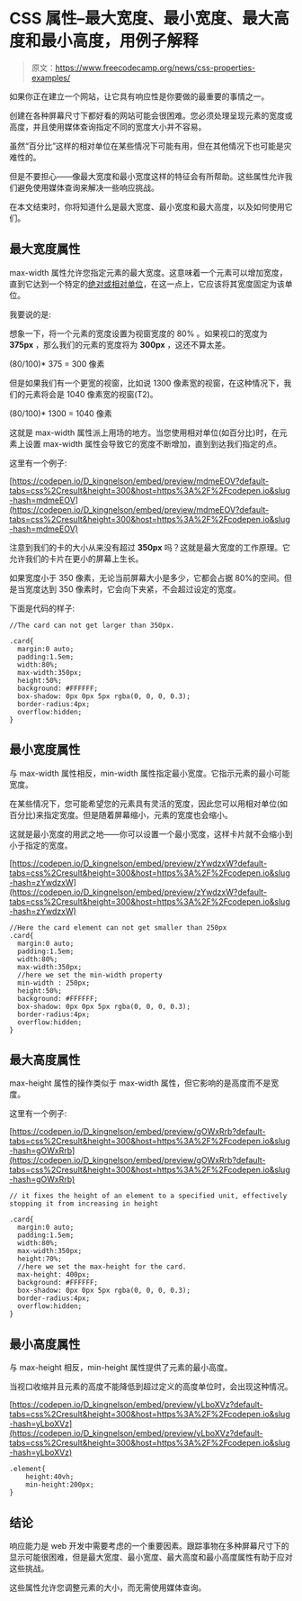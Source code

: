 # CSS 属性–最大宽度、最小宽度、最大高度和最小高度，用例子解释

> 原文：<https://www.freecodecamp.org/news/css-properties-examples/>

如果你正在建立一个网站，让它具有响应性是你要做的最重要的事情之一。

创建在各种屏幕尺寸下都好看的网站可能会很困难。您必须处理呈现元素的宽度或高度，并且使用媒体查询指定不同的宽度大小并不容易。

虽然“百分比”这样的相对单位在某些情况下可能有用，但在其他情况下也可能是灾难性的。

但是不要担心——像最大宽度和最小宽度这样的特征会有所帮助。这些属性允许我们避免使用媒体查询来解决一些响应挑战。

在本文结束时，你将知道什么是最大宽度、最小宽度和最大高度，以及如何使用它们。

## 最大宽度属性

max-width 属性允许您指定元素的最大宽度。这意味着一个元素可以增加宽度，直到它达到一个特定的[绝对或相对单位](https://www.freecodecamp.org/news/css-unit-guide/)，在这一点上，它应该将其宽度固定为该单位。

我要说的是:

想象一下，将一个元素的宽度设置为视窗宽度的 80% 。如果视口的宽度为 **375px** ，那么我们的元素的宽度将为 **300px** ，这还不算太差。

(80/100)* 375 = 300 像素

但是如果我们有一个更宽的视窗，比如说 1300 像素宽的视窗，在这种情况下，我们的元素将会是 1040 像素宽的视窗(T2)。

(80/100)* 1300 = 1040 像素

这就是 max-width 属性派上用场的地方。当您使用相对单位(如百分比)时，在元素上设置 max-width 属性会导致它的宽度不断增加，直到到达我们指定的点。

这里有一个例子:

[https://codepen.io/D_kingnelson/embed/preview/mdmeEOV?default-tabs=css%2Cresult&height=300&host=https%3A%2F%2Fcodepen.io&slug-hash=mdmeEOV](https://codepen.io/D_kingnelson/embed/preview/mdmeEOV?default-tabs=css%2Cresult&height=300&host=https%3A%2F%2Fcodepen.io&slug-hash=mdmeEOV)

注意到我们的卡的大小从来没有超过 **350px** 吗？这就是最大宽度的工作原理。它允许我们的卡片在更小的屏幕上生长。

如果宽度小于 350 像素，无论当前屏幕大小是多少，它都会占据 80%的空间。但是当宽度达到 350 像素时，它会向下夹紧，不会超过设定的宽度。

下面是代码的样子:

```
//The card can not get larger than 350px.

.card{
  margin:0 auto;
  padding:1.5em;
  width:80%;
  max-width:350px;
  height:50%;
  background: #FFFFFF;
  box-shadow: 0px 0px 5px rgba(0, 0, 0, 0.3);
  border-radius:4px;
  overflow:hidden;
} 
```

## 最小宽度属性

与 max-width 属性相反，min-width 属性指定最小宽度。它指示元素的最小可能宽度。

在某些情况下，您可能希望您的元素具有灵活的宽度，因此您可以用相对单位(如百分比)来指定宽度。但是随着屏幕缩小，元素的宽度也会缩小。

这就是最小宽度的用武之地——你可以设置一个最小宽度，这样卡片就不会缩小到小于指定的宽度。

[https://codepen.io/D_kingnelson/embed/preview/zYwdzxW?default-tabs=css%2Cresult&height=300&host=https%3A%2F%2Fcodepen.io&slug-hash=zYwdzxW](https://codepen.io/D_kingnelson/embed/preview/zYwdzxW?default-tabs=css%2Cresult&height=300&host=https%3A%2F%2Fcodepen.io&slug-hash=zYwdzxW)

```
//Here the card element can not get smaller than 250px
.card{
  margin:0 auto;
  padding:1.5em;
  width:80%;
  max-width:350px;
  //here we set the min-width property
  min-width : 250px;
  height:50%;
  background: #FFFFFF;
  box-shadow: 0px 0px 5px rgba(0, 0, 0, 0.3);
  border-radius:4px;
  overflow:hidden;
} 
```

## 最大高度属性

max-height 属性的操作类似于 max-width 属性，但它影响的是高度而不是宽度。

这里有一个例子:

[https://codepen.io/D_kingnelson/embed/preview/gOWxRrb?default-tabs=css%2Cresult&height=300&host=https%3A%2F%2Fcodepen.io&slug-hash=gOWxRrb](https://codepen.io/D_kingnelson/embed/preview/gOWxRrb?default-tabs=css%2Cresult&height=300&host=https%3A%2F%2Fcodepen.io&slug-hash=gOWxRrb)

```
// it fixes the height of an element to a specified unit, effectively stopping it from increasing in height

.card{
  margin:0 auto;
  padding:1.5em;
  width:80%;
  max-width:350px;
  height:70%;
  //here we set the max-height for the card.
  max-height: 400px;
  background: #FFFFFF;
  box-shadow: 0px 0px 5px rgba(0, 0, 0, 0.3);
  border-radius:4px;
  overflow:hidden;
} 
```

## 最小高度属性

与 max-height 相反，min-height 属性提供了元素的最小高度。

当视口收缩并且元素的高度不能降低到超过定义的高度单位时，会出现这种情况。

[https://codepen.io/D_kingnelson/embed/preview/yLboXVz?default-tabs=css%2Cresult&height=300&host=https%3A%2F%2Fcodepen.io&slug-hash=yLboXVz](https://codepen.io/D_kingnelson/embed/preview/yLboXVz?default-tabs=css%2Cresult&height=300&host=https%3A%2F%2Fcodepen.io&slug-hash=yLboXVz)

```
.element{
    height:40vh;
    min-height:200px;
} 
```

## 结论

响应能力是 web 开发中需要考虑的一个重要因素。跟踪事物在多种屏幕尺寸下的显示可能很困难，但是最大宽度、最小宽度、最大高度和最小高度属性有助于应对这些挑战。

这些属性允许您调整元素的大小，而无需使用媒体查询。